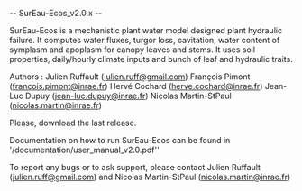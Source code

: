 --  SurEau-Ecos_v2.0.x  --
 
SurEau-Ecos is a mechanistic plant water model designed plant hydraulic failure. It computes water fluxes, turgor loss, cavitation, water content of symplasm and apoplasm for canopy leaves and stems. It uses soil properties, daily/hourly climate inputs and bunch of leaf and hydraulic traits.
 
Authors : Julien Ruffault (julien.ruff@gmail.com)
                François Pimont (francois.pimont@inrae.fr)
                Hervé Cochard (herve.cochard@inrae.fr)
                Jean-Luc Dupuy (jean-luc.dupuy@inrae.fr)
                Nicolas Martin-StPaul (nicolas.martin@inrae.fr)
          
Please, download the last release.           

Documentation on how to run SurEau-Ecos can be found in '/documentation/user_manual_v2.0.pdf''

To report any bugs or to ask support, please contact Julien Ruffault (julien.ruff@gmail.com) and Nicolas Martin-StPaul (nicolas.martin@inrae.fr) 
